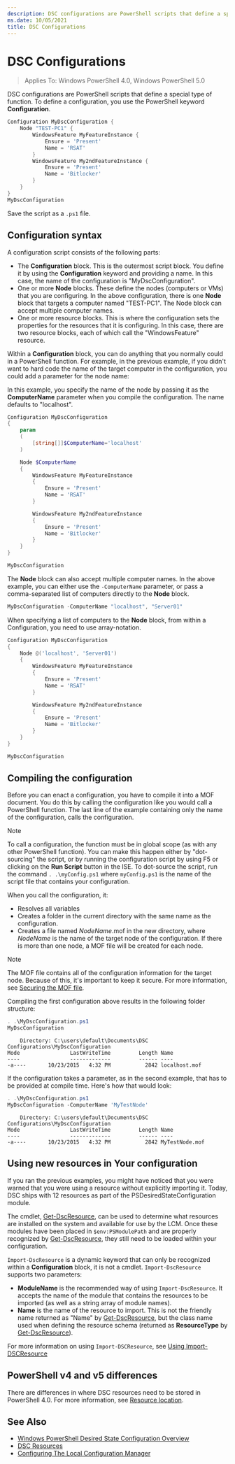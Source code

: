 ```yaml
---
description: DSC configurations are PowerShell scripts that define a special type of function.
ms.date: 10/05/2021
title: DSC Configurations
---
```

# DSC Configurations

> Applies To: Windows PowerShell 4.0, Windows PowerShell 5.0

DSC configurations are PowerShell scripts that define a special type of function. To define a
configuration, you use the PowerShell keyword **Configuration**.

```powershell
Configuration MyDscConfiguration {
    Node "TEST-PC1" {
        WindowsFeature MyFeatureInstance {
            Ensure = 'Present'
            Name = 'RSAT'
        }
        WindowsFeature My2ndFeatureInstance {
            Ensure = 'Present'
            Name = 'Bitlocker'
        }
    }
}
MyDscConfiguration
```

Save the script as a `.ps1` file.

## Configuration syntax

A configuration script consists of the following parts:

- The **Configuration** block. This is the outermost script block. You define it by using the
  **Configuration** keyword and providing a name. In this case, the name of the configuration is
  "MyDscConfiguration".
- One or more **Node** blocks. These define the nodes (computers or VMs) that you are configuring.
  In the above configuration, there is one **Node** block that targets a computer named "TEST-PC1".
  The Node block can accept multiple computer names.
- One or more resource blocks. This is where the configuration sets the properties for the resources
  that it is configuring. In this case, there are two resource blocks, each of which call the
  "WindowsFeature" resource.

Within a **Configuration** block, you can do anything that you normally could in a PowerShell
function. For example, in the previous example, if you didn't want to hard code the name of the
target computer in the configuration, you could add a parameter for the node name:

In this example, you specify the name of the node by passing it as the **ComputerName** parameter
when you compile the configuration. The name defaults to "localhost".

```powershell
Configuration MyDscConfiguration
{
    param
    (
        [string[]]$ComputerName='localhost'
    )

    Node $ComputerName
    {
        WindowsFeature MyFeatureInstance
        {
            Ensure = 'Present'
            Name = 'RSAT'
        }

        WindowsFeature My2ndFeatureInstance
        {
            Ensure = 'Present'
            Name = 'Bitlocker'
        }
    }
}

MyDscConfiguration
```

The **Node** block can also accept multiple computer names. In the above example, you can either use
the `-ComputerName` parameter, or pass a comma-separated list of computers directly to the **Node**
block.

```powershell
MyDscConfiguration -ComputerName "localhost", "Server01"
```

When specifying a list of computers to the **Node** block, from within a Configuration, you need to
use array-notation.

```powershell
Configuration MyDscConfiguration
{
    Node @('localhost', 'Server01')
    {
        WindowsFeature MyFeatureInstance
        {
            Ensure = 'Present'
            Name = 'RSAT'
        }

        WindowsFeature My2ndFeatureInstance
        {
            Ensure = 'Present'
            Name = 'Bitlocker'
        }
    }
}

MyDscConfiguration
```

## Compiling the configuration

Before you can enact a configuration, you have to compile it into a MOF document. You do this by
calling the configuration like you would call a PowerShell function. The last line of the example
containing only the name of the configuration, calls the configuration.

> [!NOTE]
> To call a configuration, the function must be in global scope (as with any other PowerShell
> function). You can make this happen either by "dot-sourcing" the script, or by running the
> configuration script by using F5 or clicking on the **Run Script** button in the ISE. To
> dot-source the script, run the command `. .\myConfig.ps1` where `myConfig.ps1` is the name of the
> script file that contains your configuration.

When you call the configuration, it:

- Resolves all variables
- Creates a folder in the current directory with the same name as the configuration.
- Creates a file named _NodeName_.mof in the new directory, where _NodeName_ is the name of the
  target node of the configuration. If there is more than one node, a MOF file will be created for
  each node.

> [!NOTE]
> The MOF file contains all of the configuration information for the target node. Because of this,
> it's important to keep it secure. For more information, see
> [Securing the MOF file](../pull-server/secureMOF.md).

Compiling the first configuration above results in the following folder structure:

```powershell
. .\MyDscConfiguration.ps1
MyDscConfiguration
```

```
    Directory: C:\users\default\Documents\DSC Configurations\MyDscConfiguration
Mode                LastWriteTime         Length Name
----                -------------         ------ ----
-a----       10/23/2015   4:32 PM           2842 localhost.mof
```

If the configuration takes a parameter, as in the second example, that has to be provided at compile
time. Here's how that would look:

```powershell
. .\MyDscConfiguration.ps1
MyDscConfiguration -ComputerName 'MyTestNode'
```

```
    Directory: C:\users\default\Documents\DSC Configurations\MyDscConfiguration
Mode                LastWriteTime         Length Name
----                -------------         ------ ----
-a----       10/23/2015   4:32 PM           2842 MyTestNode.mof
```

## Using new resources in Your configuration

If you ran the previous examples, you might have noticed that you were warned that you were using a
resource without explicitly importing it. Today, DSC ships with 12 resources as part of the
PSDesiredStateConfiguration module.

The cmdlet, [Get-DscResource](/powershell/module/PSDesiredStateConfiguration/Get-DscResource), can
be used to determine what resources are installed on the system and available for use by the LCM.
Once these modules have been placed in `$env:PSModulePath` and are properly recognized by
[Get-DscResource](/powershell/module/PSDesiredStateConfiguration/Get-DscResource), they still need
to be loaded within your configuration.

`Import-DscResource` is a dynamic keyword that can only be recognized within a **Configuration**
block, it is not a cmdlet. `Import-DscResource` supports two parameters:

- **ModuleName** is the recommended way of using `Import-DscResource`. It accepts the name of the
  module that contains the resources to be imported (as well as a string array of module names).
- **Name** is the name of the resource to import. This is not the friendly name returned as "Name"
  by [Get-DscResource](/powershell/module/PSDesiredStateConfiguration/Get-DscResource), but the
  class name used when defining the resource schema (returned as **ResourceType** by
  [Get-DscResource](/powershell/module/PSDesiredStateConfiguration/Get-DscResource)).

For more information on using `Import-DSCResource`, see
[Using Import-DSCResource](import-dscresource.md)

## PowerShell v4 and v5 differences

There are differences in where DSC resources need to be stored in PowerShell 4.0. For more
information, see [Resource location](import-dscresource.md#resource-location).

## See Also

- [Windows PowerShell Desired State Configuration Overview](../overview/overview.md)
- [DSC Resources](../resources/resources.md)
- [Configuring The Local Configuration Manager](../managing-nodes/metaConfig.md)
